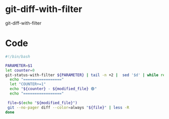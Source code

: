 # git-diff-with-filter

git-diff-with-filter

# Code

```bash
#!/bin/bash

PARAMETER=$1
let counter=0
git-status-with-filter ${PARAMETER} | tail -n +2 |  sed '$d' | while read modified_file; do
  echo "================="
  let "COUNTER+=1"
  echo "${counter} - ${modified_file} 🟢"
  echo "================="
  
 file=$(echo "${modified_file}")
 git --no-pager diff --color=always "${file}" | less -R
done
```
